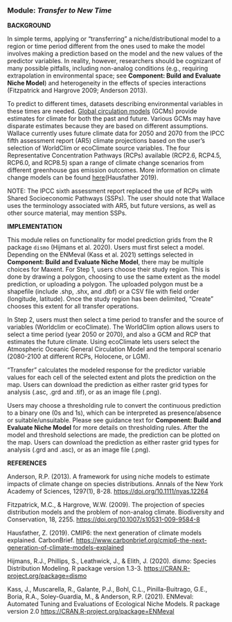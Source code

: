### **Module:** ***Transfer to New Time***

**BACKGROUND**  

In simple terms, applying or “transferring” a niche/distributional model to a region or time period different from the ones used to make the model involves making a prediction based on the model and the new values of the predictor variables. In reality, however, researchers should be cognizant of many possible pitfalls, including non-analog conditions (e.g., requiring extrapolation in environmental space; see **Component: Build and Evaluate Niche Model**) and heterogeneity in the effects of species interactions (Fitzpatrick and Hargrove 2009; Anderson 2013). 

To predict to different times, datasets describing environmental variables in these times are needed. <a href="https://www.ipcc-data.org/guidelines/pages/gcm_guide.html" target="_blank">Global circulation models</a> (GCMs) provide estimates for climate for both the past and future. Various GCMs may have disparate estimates because they are based on different assumptions. Wallace currently uses future climate data for 2050 and 2070 from the IPCC fifth assessment report (AR5) climate projections based on the user’s selection of WorldClim or ecoClimate source variables. The four Representative Concentration Pathways (RCPs) available (RCP2.6, RCP4.5, RCP6.0, and RCP8.5) span a range of climate change scenarios from different greenhouse gas emission outcomes. More information on climate change models can be found <a href="https://www.carbonbrief.org/cmip6-the-next-generation-of-climate-models-explained?fbclid=IwAR3uHOtK48LMz1jbJ5_N4kyEsPtL1aKMHZC3KV7Y_ewddFlGvVY89ho7u9Q" target="_blank">here</a>(Hausfather 2019).  

NOTE: The IPCC sixth assessment report replaced the use of RCPs with Shared Socioeconomic Pathways (SSPs). The user should note that Wallace uses the terminology associated with AR5, but future versions, as well as other source material, may mention SSPs.

**IMPLEMENTATION** 

This module relies on functionality for model prediction grids from the R package `dismo` (Hijmans et al. 2020).
Users must first select a model. Depending on the ENMeval (Kass et al. 2021) settings selected in **Component: Build and Evaluate Niche Model**, there may be multiple choices for Maxent. For Step 1, users choose their study region. This is done by drawing a polygon, choosing to use the same extent as the model prediction, or uploading a polygon. The uploaded polygon must be a shapefile (include .shp, .shx, and .dbf) or a CSV file with field order (longitude, latitude). Once the study region has been delimited, “Create” chooses this extent for all transfer operations. 

In Step 2, users must then select a time period to transfer and the source of variables (Worldclim or ecoClimate). The WorldClim option allows users to select a time period (year 2050 or 2070), and also a GCM and RCP that estimates the future climate. Using ecoClimate lets users select the Atmospheric Oceanic General Circulation Model and the temporal scenario (2080-2100 at different RCPs, Holocene, or LGM).

“Transfer” calculates the modeled response for the predictor variable values for each cell of the selected extent and plots the prediction on the map. Users can download the prediction as either raster grid types for analysis (.asc, .grd and .tif), or as an image file (.png).

Users may choose a thresholding rule to convert the continuous prediction to a binary one (0s and 1s), which can be interpreted as presence/absence or suitable/unsuitable. Please see guidance text for **Component: Build and Evaluate Niche Model** for more details on thresholding rules. After the model and threshold selections are made, the prediction can be plotted on the map. Users can download the prediction as either raster grid types for analysis (.grd and .asc), or as an image file (.png).


**REFERENCES**

Anderson, R.P. (2013). A framework for using niche models to estimate impacts of climate change on species distributions. Annals of the New York Academy of Sciences, 1297(1), 8-28. <a href="https://doi.org/10.1111/nyas.12264" target="_blank">https://doi.org/10.1111/nyas.12264</a>

Fitzpatrick, M.C., & Hargrove, W.W. (2009). The projection of species distribution models and the problem of non-analog climate. Biodiversity and Conservation, 18, 2255. <a href="https://doi.org/10.1007/s10531-009-9584-8" target="_blank">https://doi.org/10.1007/s10531-009-9584-8</a>

Hausfather, Z. (2019). CMIP6: the next generation of climate models explained. CarbonBrief. <a href="https://www.carbonbrief.org/cmip6-the-next-generation-of-climate-models-explained" target="_blank">https://www.carbonbrief.org/cmip6-the-next-generation-of-climate-models-explained</a>

Hijmans, R.J., Phillips, S., Leathwick, J., & Elith, J. (2020). dismo: Species Distribution Modeling. R package version 1.3-3. <a href="https://CRAN.R-project.org/package=dismo" target="_blank">https://CRAN.R-project.org/package=dismo</a> 

Kass, J., Muscarella, R., Galante, P.J., Bohl, C.L., Pinilla-Buitrago, G.E., Boria, R.A., Soley-Guardia, M., & Anderson, R.P. (2021). ENMeval: Automated Tuning and Evaluations of Ecological Niche Models. R package version 2.0 <a href="https://CRAN.R-project.org/package=ENMeval" target="_blank">https://CRAN.R-project.org/package=ENMeval</a>

